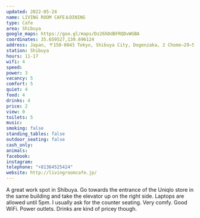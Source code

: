 ```yaml
---
updated: 2022-05-24
name: LIVING ROOM CAFE＆DINING
type: Cafe
area: Shibuya
google_maps: https://goo.gl/maps/Dz26hDdBFRQDvWGBA
coordinates: 35.659527,139.696124
address: Japan, 〒150-0043 Tokyo, Shibuya City, Dogenzaka, 2 Chome−29−5 渋谷プライム 5階
station: Shibuya
hours: 11-17
wifi: 4
speed: 
power: 3
vacancy: 5
comfort: 5
quiet: 4
food: 4
drinks: 4
price: 2
view: 0
toilets: 5
music: 
smoking: false
standing_tables: false
outdoor_seating: false
cash_only: 
animals: 
facebook: 
instagram: 
telephone: "+81364525424"
website: http://livingroomcafe.jp/
---
```


A great work spot in Shibuya. Go towards the entrance of the Uniqlo store in the same building and take the elevator up on the right side. Laptops are allowed until 5pm. I usually ask for the counter seating. Very comfy. Good WiFi. Power outlets. Drinks are kind of pricey though.
